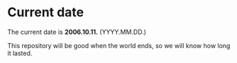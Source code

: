 # Current date

The current date is **2006.10.11.** (YYYY.MM.DD.)

This repository will be good when the world ends, so we will know how long it lasted.